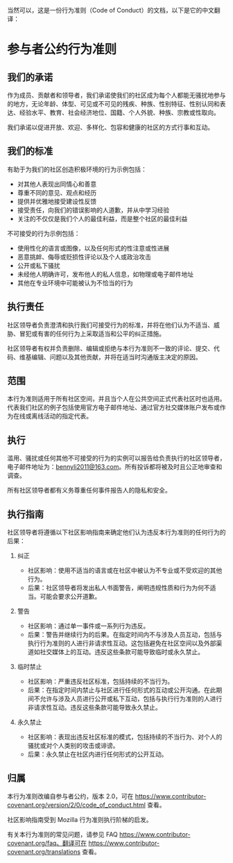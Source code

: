 当然可以，这是一份行为准则（Code of Conduct）的文档，以下是它的中文翻译：

# 参与者公约行为准则

## 我们的承诺

作为成员、贡献者和领导者，我们承诺使我们的社区成为每个人都能无骚扰地参与的地方，无论年龄、体型、可见或不可见的残疾、种族、性别特征、性别认同和表达、经验水平、教育、社会经济地位、国籍、个人外貌、种族、宗教或性取向。

我们承诺以促进开放、欢迎、多样化、包容和健康的社区的方式行事和互动。

## 我们的标准

有助于为我们的社区创造积极环境的行为示例包括：

- 对其他人表现出同情心和善意
- 尊重不同的意见、观点和经历
- 提供并优雅地接受建设性反馈
- 接受责任，向我们的错误影响的人道歉，并从中学习经验
- 关注的不仅仅是我们个人的最佳利益，而是整个社区的最佳利益

不可接受的行为示例包括：

- 使用性化的语言或图像，以及任何形式的性注意或性进展
- 恶意挑衅、侮辱或贬损性评论以及个人或政治攻击
- 公开或私下骚扰
- 未经他人明确许可，发布他人的私人信息，如物理或电子邮件地址
- 其他在专业环境中可能被认为不恰当的行为

## 执行责任

社区领导者负责澄清和执行我们可接受行为的标准，并将在他们认为不适当、威胁、冒犯或有害的任何行为上采取适当和公平的纠正措施。

社区领导者有权并负责删除、编辑或拒绝与本行为准则不一致的评论、提交、代码、维基编辑、问题以及其他贡献，并将在适当时沟通版主决定的原因。

## 范围

本行为准则适用于所有社区空间，并且当个人在公共空间正式代表社区时也适用。代表我们社区的例子包括使用官方电子邮件地址、通过官方社交媒体账户发布或作为在线或离线活动的指定代表。

## 执行

滥用、骚扰或任何其他不可接受的行为的实例可以报告给负责执行的社区领导者，电子邮件地址为：bennyli2011@163.com。所有投诉都将被及时且公正地审查和调查。

所有社区领导者都有义务尊重任何事件报告人的隐私和安全。

## 执行指南

社区领导者将遵循以下社区影响指南来确定他们认为违反本行为准则的任何行为的后果：

1. 纠正
    - 社区影响：使用不适当的语言或在社区中被认为不专业或不受欢迎的其他行为。
    - 后果：社区领导者将发出私人书面警告，阐明违规性质和行为为何不适当。可能会要求公开道歉。

2. 警告
    - 社区影响：通过单一事件或一系列行为违反。
    - 后果：警告并继续行为的后果。在指定时间内不与涉及人员互动，包括与执行行为准则的人进行非请求性互动。这包括避免在社区空间以及外部渠道如社交媒体上的互动。违反这些条款可能导致临时或永久禁止。

3. 临时禁止
    - 社区影响：严重违反社区标准，包括持续的不当行为。
    - 后果：在指定时间内禁止与社区进行任何形式的互动或公开沟通。在此期间不允许与涉及人员进行公开或私下互动，包括与执行行为准则的人进行非请求性互动。违反这些条款可能导致永久禁止。

4. 永久禁止
    - 社区影响：表现出违反社区标准的模式，包括持续的不当行为、对个人的骚扰或对个人类别的攻击或诽谤。
    - 后果：永久禁止在社区内进行任何形式的公开互动。

## 归属

本行为准则改编自参与者公约，版本 2.0，可在 https://www.contributor-covenant.org/version/2/0/code_of_conduct.html 查看。

社区影响指南受到 Mozilla 行为准则执行阶梯的启发。

有关本行为准则的常见问题，请参见 FAQ https://www.contributor-covenant.org/faq。翻译可在 https://www.contributor-covenant.org/translations 查看。
